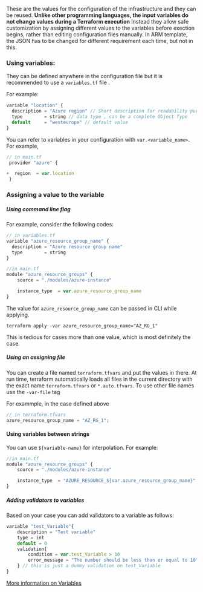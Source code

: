 These are the values for the configuration of the infrastructure and they can be reused. **Unlike other programming languages, the input variables do not change values during a Terraform execution** Instead they allow safe customization by assigning different values to the variables before exection begins, rather than editing configuration files manually.
In ARM template, the JSON has to be changed for different requirement each time, but not in this.

### Using variables:

They can be defined anywhere in the configuration file but it is recommended to use a `variables.tf` file .

For example:

```js
variable "location" {
  description = "Azure region" // Short description for readability purposes
  type        = string // data type , can be a complete Object Type
  default     = "westeurope" // default value
}

```

You can refer to variables in your configuration with `var.<variable_name>`. For example,

```js
// in main.tf
 provider "azure" {

+  region  = var.location
 }
```

### Assigning a value to the variable

##### Using command line flag

For example, consider the following codes:

```js
// in variables.tf
variable "azure_resource_group_name" {
  description = "Azure resource group name"
  type        = string
}
```

```js
//in main.tf
module "azure_resource_groups" {
    source = "./modules/azure-instance"

    instance_type  = var.azure_resource_group_name
}
```

The value for `azure_resource_group_name` can be passed in CLI while applying.

```
terraform apply -var azure_resource_group_name="AZ_RG_1"
```

This is tedious for cases more than one value, which is most definitely the case.

##### Using an assigning file

You can create a file named `terraform.tfvars` and put the values in there. At run time, terraform automatically loads all files in the current directory with the exact name `terraform.tfvars` or `*.auto.tfvars`. To use other file names use the `-var-file` tag

For exammple, in the case defined above

```js
// in terraform.tfvars
azure_resource_group_name = "AZ_RG_1";
```

#### Using variables between strings

You can use `${variable-name}` for interpolation.
For example:

```js
//in main.tf
module "azure_resource_groups" {
    source = "./modules/azure-instance"

    instance_type  = "AZURE_RESOURCE_${var.azure_resource_group_name}"
}
```

##### Adding validators to variables

Based on your case you can add validators to a variable as follows:

```js
variable "test_Variable"{
    description = "Test variable"
    type = int
    default = 0
    validation{
        condition = var.test_Variable > 10
        error_message = "The number should be less than or equal to 10"
    } // this is just a dummy validation on test_Variable
}
```

[More information on Variables](https://developer.hashicorp.com/terraform/tutorials/cli/variables#interpolate-variables-in-strings)
